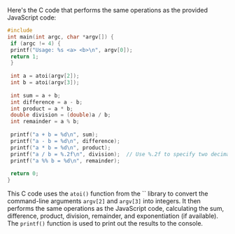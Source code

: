 Here's the C code that performs the same operations as the provided JavaScript code:
```c
#include 
int main(int argc, char *argv[]) {
 if (argc != 4) {
 printf("Usage: %s <a> <b>\n", argv[0]);
 return 1;
 }
 
 int a = atoi(argv[2]);
 int b = atoi(argv[3]);
 
 int sum = a + b;
 int difference = a - b;
 int product = a * b;
 double division = (double)a / b;
 int remainder = a % b;
 
 printf("a + b = %d\n", sum);
 printf("a - b = %d\n", difference);
 printf("a * b = %d\n", product);
 printf("a / b = %.2f\n", division);  // Use %.2f to specify two decimal places for the division result
 printf("a %% b = %d\n", remainder);
 
 return 0;
}
```
This C code uses the `atoi()` function from the `` library to convert the command-line arguments `argv[2]` and `argv[3]` into integers. It then performs the same operations as the JavaScript code, calculating the sum, difference, product, division, remainder, and exponentiation (if available). The `printf()` function is used to print out the results to the console.

